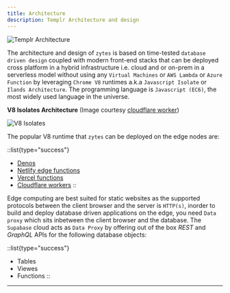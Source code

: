 ```yaml
---
title: Architecture
description: Templr Architecture and design
---
```


![Templr Architecture](/docs/zytes.v8.isolates.png)

The architecture and design of `zytes` is based on time-tested `database driven design` coupled with modern front-end stacks that can be deployed cross platform in a hybrid infrastructure i.e. cloud and or on-prem in a serverless model without using any `Virtual Machines` or `AWS Lambda` or `Azure Function` by leveraging `Chrome V8` runtimes a.k.a `Javascript Isolate` or `Ilands Architecture`. The programming language is `Javascript (EC6)`, the most widely used language in the universe. 


**V8 Isolates Architecture** (Image courtesy [cloudflare worker](https://blog.cloudflare.com/cloud-computing-without-containers/))

![V8 Isolates](/docs/v8.isolates.png)


The popular V8 runtime that `zytes` can be deployed on the edge nodes are:

::list{type="success"}
- [Denos](https://deno.land/)
- [Netlify edge functions](https://www.netlify.com/products/#netlify-edge-functions)
- [Vercel functions](https://vercel.com/)
- [Cloudflare workers](https://workers.cloudflare.com/)
::  

Edge computing are best suited for static websites as the supported protocols between the client browser and the server is `HTTP(s)`, inorder to build and deploy database driven applications on the edge, you need `Data proxy` which sits inbetween the client browser and the database. The `Supabase` cloud acts as `Data Proxy` by offering out of the box *REST* and *GraphQL* APIs for the following database objects:

::list{type="success"}
- Tables
- Viewes
- Functions 
::  


---